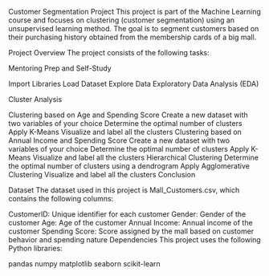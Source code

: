 Customer Segmentation Project
This project is part of the Machine Learning course and focuses on clustering (customer segmentation) using an unsupervised learning method. The goal is to segment customers based on their purchasing history obtained from the membership cards of a big mall.

Project Overview
The project consists of the following tasks:

Mentoring Prep and Self-Study

Import Libraries
Load Dataset
Explore Data
Exploratory Data Analysis (EDA)

Cluster Analysis

Clustering based on Age and Spending Score
Create a new dataset with two variables of your choice
Determine the optimal number of clusters
Apply K-Means
Visualize and label all the clusters
Clustering based on Annual Income and Spending Score
Create a new dataset with two variables of your choice
Determine the optimal number of clusters
Apply K-Means
Visualize and label all the clusters
Hierarchical Clustering
Determine the optimal number of clusters using a dendrogram
Apply Agglomerative Clustering
Visualize and label all the clusters
Conclusion

Dataset
The dataset used in this project is Mall_Customers.csv, which contains the following columns:

CustomerID: Unique identifier for each customer
Gender: Gender of the customer
Age: Age of the customer
Annual Income: Annual income of the customer
Spending Score: Score assigned by the mall based on customer behavior and spending nature
Dependencies
This project uses the following Python libraries:

pandas
numpy
matplotlib
seaborn
scikit-learn
